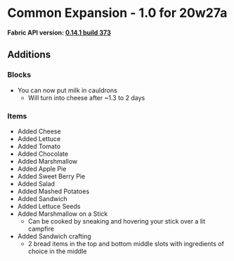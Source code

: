 # Common Expansion - 1.0 for 20w27a
**Fabric API version: [0.14.1 build 373](https://www.curseforge.com/minecraft/mc-mods/fabric-api/files/2994015)**

## **Additions**
### **Blocks**
+ You can now put milk in cauldrons
  + Will turn into cheese after \~1.3 to 2 days

### **Items**
+ Added Cheese
+ Added Lettuce
+ Added Tomato
+ Added Chocolate
+ Added Marshmallow
+ Added Apple Pie
+ Added Sweet Berry Pie
+ Added Salad
+ Added Mashed Potatoes
+ Added Sandwich
+ Added Lettuce Seeds
+ Added Marshmallow on a Stick
  + Can be cooked by sneaking and hovering your stick over a lit campfire
+ Added Sandwich crafting
  + 2 bread items in the top and bottom middle slots with ingredients of choice in the middle